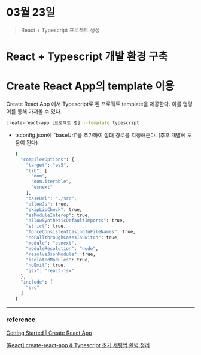 # 03월 23일

> React + Typescript 프로젝트 생성 

# React + Typescript 개발 환경 구축

# Create React App의 template 이용

Create React App 에서 Typescript로 된 프로젝트 template을 제공한다. 이를 명령어를 통해 가져올 수 있다.

```bash
create-react-app [프로젝트 명] --template typescript
```

- tsconfig.json에 “baseUrl”을 추가하여 절대 경로를 지정해준다. (추후 개발에 도움이 된다)

  ```bash
  {
    "compilerOptions": {
      "target": "es5",
      "lib": [
        "dom",
        "dom.iterable",
        "esnext"
      ],
      "baseUrl": "./src", 
      "allowJs": true,
      "skipLibCheck": true,
      "esModuleInterop": true,
      "allowSyntheticDefaultImports": true,
      "strict": true,
      "forceConsistentCasingInFileNames": true,
      "noFallthroughCasesInSwitch": true,
      "module": "esnext",
      "moduleResolution": "node",
      "resolveJsonModule": true,
      "isolatedModules": true,
      "noEmit": true,
      "jsx": "react-jsx"
    },
    "include": [
      "src"
    ]
  }
  ```

------

### reference

[Getting Started | Create React App](https://create-react-app.dev/docs/getting-started#creating-a-typescript-app)

[[React\] create-react-app & Typescript 초기 세팅법 완벽 정리](https://koras02.tistory.com/106)